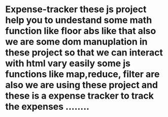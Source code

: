 # Expense-tracker these js project help you to undestand some math function like floor abs like that also we are some dom manuplation in these project so that we can interact with html vary easily some js functions like map,reduce, filter are also we are using these project and these is a expense tracker to track the expenses ........
